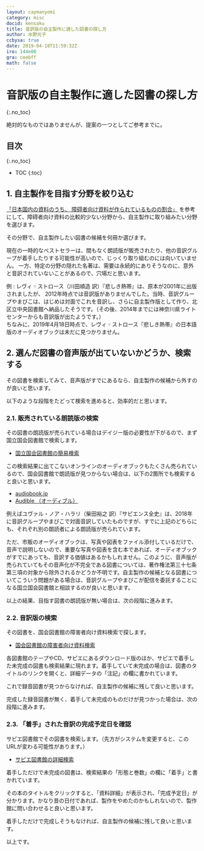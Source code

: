 ```yaml
---
layout: caymanyomi
category: misc
docid: kensaku
title: 音訳版の自主製作に適した図書の探し方
author: 水野光子
ccbysa: true
date: 2019-04-18T11:59:32Z
iro: 144e00
gra: ceebff
math: false
---
```


# 音訳版の自主製作に適した図書の探し方
{:.no_toc}

絶対的なものではありませんが、提案の一つとしてご参考までに。

## 目次
{:.no_toc}

* TOC
{:toc}

## 1. 自主製作を目指す分野を絞り込む

[「日本国内の資料のうち、 障碍者向け資料が作られているものの割合」](./livres.html) を参考にして、障碍者向け資料の比較的少ない分野から、自主製作に取り組みたい分野を選びます。

その分野で、自主製作したい図書の候補を何冊か選びます。

現在の一時的なベストセラーは、間もなく朗読版が販売されたり、他の音訳グループが着手したりする可能性が高いので、じっくり取り組むのには向いていません。 一方、特定の分野の隠れた名著は、需要は永続的にありそうなのに、意外と音訳されていないことがあるので、穴場だと思います。

例
: レヴィ゠ストロース（川田順造 訳）『悲しき熱帯』は、原本が2001年に出版されましたが、 2012年時点では音訳版がありませんでした。当時、音訳グループやまびこは、はじめは対面でこれを音訳し、さらに自主製作版として作り、北区立中央図書館へ納品したそうです。（その後、2014年までには神奈川県ライトセンターからも音訳版が出たようです。）  
ちなみに、2019年4月18日時点で、レヴィ゠ストロース『悲しき熱帯』の日本語版のオーディオブックは未だに見つかりません。

## 2. 選んだ図書の音声版が出ていないかどうか、検索する

その図書を検索してみて、音声版がすでにあるなら、自主製作の候補から外すのが良いと思います。

以下のような段階をたどって検索を進めると、効率的だと思います。

### 2.1. 販売されている朗読版の検索

その図書の朗読版が売られている場合はデイジー版の必要性が下がるので、まず国立国会図書館で検索します。

- [国立国会図書館の簡易検索](https://iss.ndl.go.jp/#search-normal)

この検索結果に出てこないオンラインのオーディオブックもたくさん売られているので、国会図書館で朗読版が見つからない場合は、以下の2箇所でも検索すると良いと思います。

- [audiobook.jp](https://audiobook.jp/)
- [Audible （オーディブル）](https://www.audible.co.jp/)

例えばユヴァル・ノア・ハラリ（柴田裕之 訳）『サピエンス全史』は、2018年に音訳グループやまびこで対面音訳していたものですが、すでに上記のどちらにも、それぞれ別の朗読者による朗読版が売られています。

ただ、市販のオーディオブックは、写真や図表をファイル添付しているだけで、音声で説明しないので、重要な写真や図表を含む本であれば、オーディオブックがすでにあっても、音訳する価値はあるかもしれません。このように、音声版が売られていてもその音声化が不完全である図書については、著作権法第三十七条第三項の対象から除外されるかどうか不明です。自主製作の候補となる図書についてこういう問題がある場合は、音訳グループやまびこが配信を委託することになる国立国会図書館と相談するのが良いと思います。

以上の結果、目指す図書の朗読版が無い場合は、次の段階に進みます。

### 2.2. 音訳版の検索

その図書を、国会図書館の障害者向け資料検索で探します。

- [国会図書館の障害者向け資料検索](http://iss.ndl.go.jp/#search-handicapped)

各図書館のテープやCD、サピエにあるダウンロード版のほか、サピエで着手した未完成の図書も検索結果に現れます。着手していて未完成の場合は、図書のタイトルのリンクを開くと、詳細データの「注記」の欄に書かれています。

これで録音図書が見つからなければ、自主製作の候補に残して良いと思います。

完成した録音図書が無く、着手して未完成のものだけが見つかった場合は、次の段階に進みます。

### 2.3. 「着手」された音訳の完成予定日を確認

サピエ図書館でその図書を検索します。（先方がシステムを変更すると、このURLが変わる可能性があります。）

- [サピエ図書館の詳細検索](https://library.sapie.or.jp/cgi-bin/CN1MN1?S00101=J01SCH04)

着手しただけで未完成の図書は、検索結果の「形態と巻数」の欄に「着手」と書かれています。

その本のタイトルをクリックすると、「資料詳細」が表示され、「完成予定日」が分かります。かなり昔の日付であれば、製作をやめたのかもしれないので、製作館に問い合わせると良いと思います。

着手しただけで完成しそうもなければ、自主製作の候補に残して良いと思います。

以上です。

